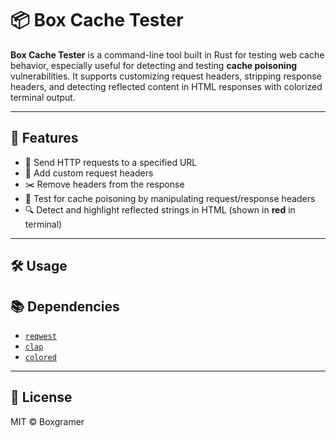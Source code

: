 # 📦 Box Cache Tester

**Box Cache Tester** is a command-line tool built in Rust for testing web cache behavior, especially useful for detecting and testing **cache poisoning** vulnerabilities. It supports customizing request headers, stripping response headers, and detecting reflected content in HTML responses with colorized terminal output.

---

## 🧪 Features

* 🔗 Send HTTP requests to a specified URL
* 🧾 Add custom request headers
* ✂️ Remove headers from the response
* 🧠 Test for cache poisoning by manipulating request/response headers
* 🔍 Detect and highlight reflected strings in HTML (shown in **red** in terminal)

---

## 🛠️ Usage

## 📚 Dependencies

* [`reqwest`](https://docs.rs/reqwest)
* [`clap`](https://docs.rs/clap)
* [`colored`](https://docs.rs/colored)

---

## 📄 License

MIT © Boxgramer

